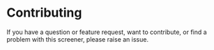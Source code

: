 # Contributing

If you have a question or feature request, want to contribute, or find a problem with this screener, please raise an issue.